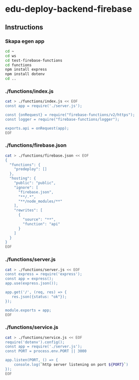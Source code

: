 # edu-deploy-backend-firebase

## Instructions

### Skapa egen app
```bash
cd ~
cd ws
cd test-firebase-functions
cd functions
npm install express
npm install dotenv
cd ..
```


### ./functions/index.js

```bash
cat > ./functions/index.js << EOF
const app = require('./server.js');

const {onRequest} = require("firebase-functions/v2/https");
const logger = require("firebase-functions/logger");

exports.api = onRequest(app);
EOF
```

### ./functions/firebase.json

```bash
cat > ./functions/firebase.json << EOF
{
  "functions": {
    "predeploy": []
  },
  "hosting": {
    "public": "public",
    "ignore": [
      "firebase.json",
      "**/.*",
      "**/node_modules/**"
    ],
    "rewrites": [
      {
        "source": "**",
        "function": "api"
      }
    ]
  }
}
EOF
```

### ./functions/server.js
```bash
cat > ./functions/server.js << EOF
const express = require('express');
const app = express();
app.use(express.json());

app.get('/', (req, res) => {
   res.json({status: "ok"});
});

module.exports = app;
EOF
```

### ./functions/service.js

```bash
cat > ./functions/service.js << EOF
require('dotenv').config();
const app = require('./server.js');
const PORT = process.env.PORT || 3000

app.listen(PORT, () => {
    console.log(`http server listening on port ${PORT}`)
});
EOF
```

